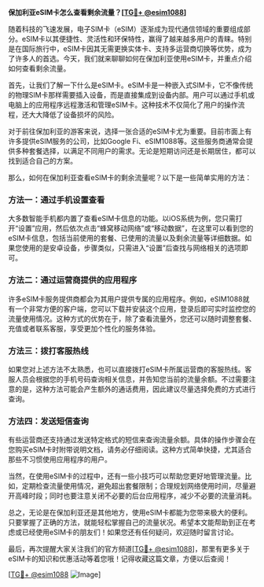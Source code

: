 **保加利亚eSIM卡怎么查看剩余流量？[[TG💪+ @esim1088](https://t.me/s/esim1088)]**

随着科技的飞速发展，电子SIM卡（eSIM）逐渐成为现代通信领域的重要组成部分。eSIM卡以其便捷性、灵活性和环保特性，赢得了越来越多用户的青睐。特别是在国际旅行中，eSIM卡因其无需更换实体卡、支持多运营商切换等优势，成为了许多人的首选。今天，我们就来聊聊如何在保加利亚使用eSIM卡，并重点介绍如何查看剩余流量。

首先，让我们了解一下什么是eSIM卡。eSIM卡是一种嵌入式SIM卡，它不像传统的物理SIM卡那样需要插入设备，而是直接集成到设备内部。用户可以通过手机或电脑上的应用程序远程激活和管理eSIM卡。这种技术不仅简化了用户的操作流程，还大大降低了设备损坏的风险。

对于前往保加利亚的游客来说，选择一张合适的eSIM卡尤为重要。目前市面上有许多提供eSIM服务的公司，比如Google Fi、eSIM1088等。这些服务商通常会提供多种套餐选择，以满足不同用户的需求。无论是短期访问还是长期居住，都可以找到适合自己的方案。

那么，如何在保加利亚查看eSIM卡的剩余流量呢？以下是一些简单实用的方法：

### 方法一：通过手机设置查看

大多数智能手机都内置了查看eSIM卡信息的功能。以iOS系统为例，您只需打开“设置”应用，然后依次点击“蜂窝移动网络”或“移动数据”，在这里可以看到您的eSIM卡信息，包括当前使用的套餐、已使用的流量以及剩余流量等详细数据。如果您使用的是安卓设备，步骤类似，只需进入“设置”后查找与网络相关的选项即可。

### 方法二：通过运营商提供的应用程序

许多eSIM卡服务提供商都会为其用户提供专属的应用程序。例如，eSIM1088就有一个非常方便的客户端，您可以下载并安装这个应用，登录后即可实时监控您的流量使用情况。这种方式的优势在于，除了查看流量外，您还可以随时调整套餐、充值或者联系客服，享受更加个性化的服务体验。

### 方法三：拨打客服热线

如果您对上述方法不太熟悉，也可以直接拨打eSIM卡所属运营商的客服热线。客服人员会根据您的手机号码查询相关信息，并告知您当前的流量余额。不过需要注意的是，这种方法可能会产生额外的通话费用，因此建议尽量选择免费的方式进行查询。

### 方法四：发送短信查询

有些运营商还支持通过发送特定格式的短信来查询流量余额。具体的操作步骤会在您购买eSIM卡时附带说明文档，请务必仔细阅读。这种方式简单快捷，尤其适合那些不习惯使用应用程序的用户。

当然，在使用eSIM卡的过程中，还有一些小技巧可以帮助您更好地管理流量。比如，定期检查流量使用情况，避免超出套餐限制；合理规划网络使用时间，尽量避开高峰时段；同时也要注意关闭不必要的后台应用程序，减少不必要的流量消耗。

总之，无论是在保加利亚还是其他地方，使用eSIM卡都能为您带来极大的便利。只要掌握了正确的方法，就能轻松掌握自己的流量状况。希望本文能帮助到正在考虑或已经使用eSIM卡的朋友们！如果您还有任何疑问，欢迎随时留言讨论。

最后，再次提醒大家关注我们的官方频道[[TG💪+ @esim1088](https://t.me/s/esim1088)]，那里有更多关于eSIM卡的知识和优惠活动等着您哦！记得收藏这篇文章，方便以后查阅！

[[TG💪+ @esim1088](https://t.me/s/esim1088) ![Image](https://i.postimg.cc/4NQfJmqS/Snipaste-2025-05-13-00-14-12.png)]
